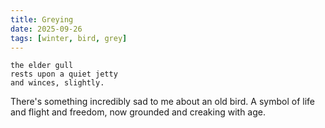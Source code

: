 ```yaml
---
title: Greying
date: 2025-09-26
tags: [winter, bird, grey]
---
```


```
the elder gull
rests upon a quiet jetty
and winces, slightly.
```

<!--more-->

There's something incredibly sad to me about an old bird. A symbol of life and flight and freedom, now grounded and creaking with age.
